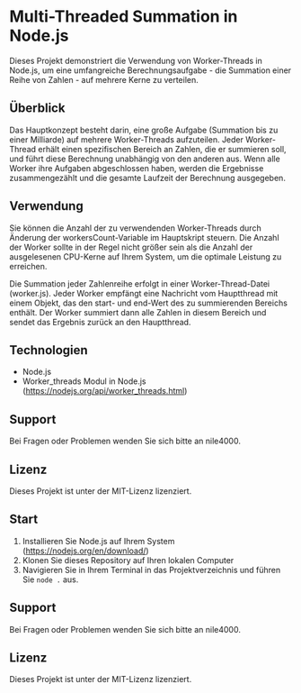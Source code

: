 # Multi-Threaded Summation in Node.js

Dieses Projekt demonstriert die Verwendung von Worker-Threads in Node.js, um eine umfangreiche Berechnungsaufgabe - die Summation einer Reihe von Zahlen - auf mehrere Kerne zu verteilen.

## Überblick

Das Hauptkonzept besteht darin, eine große Aufgabe (Summation bis zu einer Milliarde) auf mehrere Worker-Threads aufzuteilen. Jeder Worker-Thread erhält einen spezifischen Bereich an Zahlen, die er summieren soll, und führt diese Berechnung unabhängig von den anderen aus. Wenn alle Worker ihre Aufgaben abgeschlossen haben, werden die Ergebnisse zusammengezählt und die gesamte Laufzeit der Berechnung ausgegeben.

## Verwendung

Sie können die Anzahl der zu verwendenden Worker-Threads durch Änderung der workersCount-Variable im Hauptskript steuern. Die Anzahl der Worker sollte in der Regel nicht größer sein als die Anzahl der ausgelesenen CPU-Kerne auf Ihrem System, um die optimale Leistung zu erreichen.

Die Summation jeder Zahlenreihe erfolgt in einer Worker-Thread-Datei (worker.js). Jeder Worker empfängt eine Nachricht vom Hauptthread mit einem Objekt, das den start- und end-Wert des zu summierenden Bereichs enthält. Der Worker summiert dann alle Zahlen in diesem Bereich und sendet das Ergebnis zurück an den Hauptthread.

## Technologien

- Node.js
- Worker_threads Modul in Node.js (https://nodejs.org/api/worker_threads.html)

## Support
Bei Fragen oder Problemen wenden Sie sich bitte an nile4000.

## Lizenz
Dieses Projekt ist unter der MIT-Lizenz lizenziert.

## Start

1. Installieren Sie Node.js auf Ihrem System (https://nodejs.org/en/download/)
2. Klonen Sie dieses Repository auf Ihren lokalen Computer
3. Navigieren Sie in Ihrem Terminal in das Projektverzeichnis und führen Sie `node .` aus.

## Support
Bei Fragen oder Problemen wenden Sie sich bitte an nile4000.

## Lizenz
Dieses Projekt ist unter der MIT-Lizenz lizenziert.
